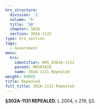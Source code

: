 ```yaml
---
hrs_structure:
  division: '1'
  volume: '5'
  title: '18'
  chapter: 302A
  section: 302A-1131
type: hrs_section
tags:
  - Government
menu:
  hrs:
    identifier: HRS_0302A-1131
    parent: HRS0302A
    name: 302A-1131 Repealed
weight: 64945
title: Repealed
full_title: 302A-1131 Repealed
---
```

**§302A-1131 REPEALED.** L 2004, c 219, §3.
